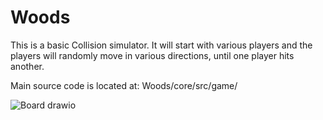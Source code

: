 # Woods

This is a basic Collision simulator. It will start with various players and the players will randomly move in various directions, until one player hits another.

Main source code is located at: Woods/core/src/game/

![Board drawio](https://user-images.githubusercontent.com/37820285/134810709-088773ad-7679-402b-89ea-f42ff017a24d.png)
